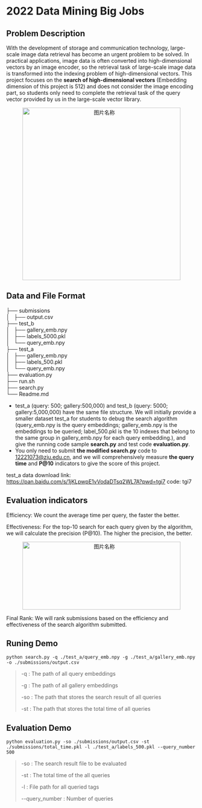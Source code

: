 # 2022 Data Mining Big Jobs

## Problem Description

With the development of storage and communication technology, large-scale image data retrieval has become an urgent problem to be solved. In practical applications, image data is often converted into high-dimensional vectors by an image encoder, so the retrieval task of large-scale image data is transformed into the indexing problem of high-dimensional vectors. This project focuses on the **search of high-dimensional vectors** (Embedding dimension of this project is 512) and does not consider the image encoding part, so students only need to complete the retrieval task of the query vector provided by us in the large-scale vector library.

<!-- <center>![problem defination](https://github.com/lzzppp/Coursework/blob/main/irproject.png)<center> -->
<div  align="center">
    <img src="https://github.com/lzzppp/Coursework/blob/main/irproject.png" height=457 width=419 alt="图片名称" align=center />
</div>

## Data and File Format

├── submissions  
│   ├── output.csv   
├── test\_b  
│   ├── gallery\_emb.npy  
│   ├── labels\_5000.pkl  
│   └── query\_emb.npy  
├── test\_a    
│   ├── gallery\_emb.npy  
│   ├── labels\_500.pkl  
│   └── query\_emb.npy  
├── evaluation.py    
├── run.sh  
├── search.py  
└── Readme.md

- test\_a (query: 500; gallery:500,000) and test\_b (query: 5000; gallery:5,000,000) have the same file structure. We will initially provide a smaller dataset test\_a for students to debug the search algorithm (query\_emb.npy is the query embeddings; gallery\_emb.npy is the embeddings to be queried; label\_500.pkl is the 10 indexes that belong to the same group in gallery_emb.npy for each query embedding.), and give the running code sample **search.py** and test code **evaluation.py**.  
- You only need to submit **the modified search.py** code to 12221073@zju.edu.cn, and we will comprehensively measure **the query time** and **P@10** indicators to give the score of this project.

test_a data download link: https://pan.baidu.com/s/1jKLpwpE1vVodaDTsq2WL7A?pwd=tgi7 code: tgi7

## Evaluation indicators
Efficiency: We count the average time per query, the faster the better.

Effectiveness: For the top-10 search for each query given by the algorithm, we will calculate the precision (P@10). The higher the precision, the better.

<div  align="center">
    <img src="https://github.com/lzzppp/Coursework/blob/main/precision.png" height=180 width=419 alt="图片名称" align=center />
</div>

Final Rank: We will rank submissions based on the efficiency and effectiveness of the search algorithm submitted.

## Runing Demo

    python search.py -q ./test_a/query_emb.npy -g ./test_a/gallery_emb.npy -o ./submissions/output.csv 

> -q : The path of all query embeddings 
> 
> -g : The path of all gallery embeddings
> 
> -so : The path that stores the search result of all queries
> 
> -st : The path that stores the total time of all queries

## Evaluation Demo

    python evaluation.py -so ./submissions/output.csv -st ./submissions/total_time.pkl -l ./test_a/labels_500.pkl --query_number 500

> -so : The search result file to be evaluated 
> 
> -st : The total time of the all queries
> 
> -l : File path for all queried tags
> 
> --query_number : Number of queries



